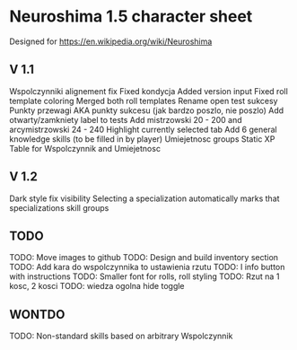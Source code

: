 # Neuroshima 1.5 character sheet
Designed for https://en.wikipedia.org/wiki/Neuroshima

## V 1.1
Wspolczynniki alignement fix
Fixed kondycja
Added version input
Fixed roll template coloring
Merged both roll templates
Rename open test sukcesy Punkty przewagi AKA punkty sukcesu (jak bardzo poszlo, nie poszlo)
Add otwarty/zamkniety label to tests
Add mistrzowski 20 - 200 and arcymistrzowski 24 - 240
Highlight currently selected tab
Add 6 general knowledge skills (to be filled in by player)
Umiejetnosc groups
Static XP Table for Wspolczynnik and Umiejetnosc

## V 1.2
Dark style fix visibility
Selecting a specialization automatically marks that specializations skill groups

## TODO
TODO: Move images to github
TODO: Design and build inventory section
TODO: Add kara do wspolczynnika to ustawienia rzutu
TODO: I info button with instructions
TODO: Smaller font for rolls, roll styling
TODO: Rzut na 1 kosc, 2 kosci
TODO: wiedza ogolna hide toggle


## WONTDO
TODO: Non-standard skills based on arbitrary Wspolczynnik